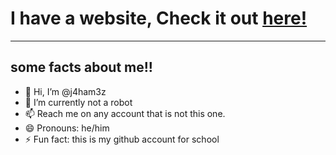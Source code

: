 # I have a website, Check it out [here!](https://j4ham3z.github.io)
--------------------
## some facts about me!!
- 👋 Hi, I’m @j4ham3z
- 🌱 I’m currently not a robot
- 📫 Reach me on any account that is not this one.
- 😄 Pronouns: he/him
- ⚡ Fun fact: this is my github account for school

<!---
j4ham3z/j4ham3z is a ✨ special ✨ repository because its `README.md` (this file) appears on your GitHub profile.
You can click the Preview link to take a look at your changes.
--->
